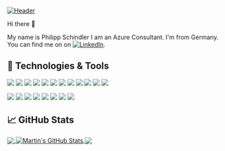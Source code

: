 [![Header](https://user-images.githubusercontent.com/96050818/158759765-d9d30170-ecda-473a-907e-d080fc8f049e.png "Header")](https://martinheinz.dev/)







Hi there 👋

My name is Philipp Schindler I am an Azure Consultant. I'm from Germany.
You can find me on on [![LinkedIn][3.2]][3].






## 🔧 Technologies & Tools
![](https://img.shields.io/badge/Microsoft365-CloudServices-informational?style=flat)
![](https://img.shields.io/badge/Microsoft365-DataCompliance-informational?style=flat)
![](https://img.shields.io/badge/Microsoft365-DataProtection-informational?style=flat)
![](https://img.shields.io/badge/Microsoft365-DeviceManagement-informational?style=flat)
![](https://img.shields.io/badge/Microsoft365-HybridAndMigration-informational?style=flat)
![](https://img.shields.io/badge/Microsoft365-AccessAndAuthentication-informational?style=flat)
![](https://img.shields.io/badge/Microsoft365-IdentityAndRoles-informational?style=flat)
![](https://img.shields.io/badge/Microsoft365-Implementation-informational?style=flat)
![](https://img.shields.io/badge/Microsoft365-Windows-informational?style=flat)
![](https://img.shields.io/badge/Microsoft365-IdentityAndRoles-informational?style=flat)
![](https://img.shields.io/badge/Microsoft365-Office365-informational?style=flat)
![](https://img.shields.io/badge/Microsoft365-Windows10Deployment-informational?style=flat)

![](https://img.shields.io/badge/Azure-AzureActiveDirectory-informational?style=flat)
![](https://img.shields.io/badge/Azure-CloudSecurity-informational?style=flat)
![](https://img.shields.io/badge/Azure-Compliance-informational?style=flat)
![](https://img.shields.io/badge/Azure-ComplianceManagement-informational?style=flat)
![](https://img.shields.io/badge/Azure-IdentityAndAccessManagement-informational?style=flat)
![](https://img.shields.io/badge/Azure-InformationProtectionAndGovernance-informational?style=flat)
![](https://img.shields.io/badge/Azure-MicrosoftThreatProtection-informational?style=flat)
![](https://img.shields.io/badge/Azure-SecurityManagement-informational?style=flat)












## &#x1f4c8; GitHub Stats

<a href="https://github.com/Philinger1/Philinger1">
  <img align="center" src="https://github-readme-stats.vercel.app/api/top-langs/?username=Philinger1&hide=java,html,tex&title_color=ffffff&text_color=c9cacc&icon_color=2bbc8a&bg_color=1d1f21&langs_count=3" />
</a>
<a href="https://github.com/Philinger1/Philinger1">
  <img align="center" src="https://github-readme-stats.vercel.app/api?username=Philinger1&show_icons=true&line_height=27&count_private=true&title_color=ffffff&text_color=c9cacc&icon_color=2bbc8a&bg_color=1d1f21" alt="Martin's GitHub Stats" />
</a>

<a href="https://github.com/Philinger1/Powershell-public">
  <img align="center" src="https://github-readme-stats.vercel.app/api/pin/?username=Philinger1&repo=Powershell-public&title_color=ffffff&text_color=c9cacc&icon_color=2bbc8a&bg_color=1d1f21" />
</a>


  

<!-- links to social media icons -->

<!-- icons with padding -->



[2.1]: https://user-images.githubusercontent.com/96050818/158762746-8911da81-d63c-4be3-bdbb-1d9566d88a9a.png (github icon with padding)

<!-- icons without padding -->





[2.2]: https://user-images.githubusercontent.com/96050818/158762255-37b85768-d030-458b-8868-a56a835a3178.png (github icon without padding)
[3.2]: https://user-images.githubusercontent.com/96050818/158762315-e451b26a-adc5-4b2f-94e8-1ad3678433df.png (LinkedIn icon without padding)


<!-- links to your social media accounts -->


[2]: https://github.com/Philinger1
[3]: https://www.linkedin.com/in/philipp-schindler-7988801b8

